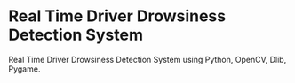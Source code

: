 # Real Time Driver Drowsiness Detection System
Real Time Driver Drowsiness Detection System using Python, OpenCV, Dlib, Pygame. 
